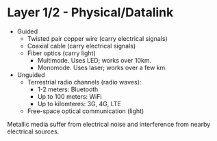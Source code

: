 # Layer 1/2 - Physical/Datalink

- Guided
    - Twisted pair copper wire (carry electrical signals)
    - Coaxial cable (carry electrical signals)
    - Fiber optics (carry light)
        - Multimode. Uses LED; works over 10km.
        - Monomode. Uses laser; works over a few km.
- Unguided
    - Terrestrial radio channels (radio waves):
        - 1-2 meters: Bluetooth
        - Up to 100 meters: WiFi
        - Up to kilomteres: 3G, 4G, LTE
    - Free-space optical communication (light)

Metallic media suffer from electrical noise and interference from nearby electrical sources.
